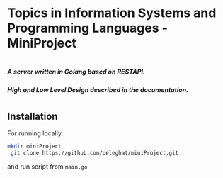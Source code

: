 # Topics in Information Systems and Programming Languages - MiniProject
#
##### A server written in Golang based on RESTAPI.
##### High and Low Level Design described in the documentation.
#
## Installation

For running locally:

```sh
mkdir miniProject
 git clone https://github.com/peleghat/miniProject.git
 ```

and run script from  ``main.go ``

